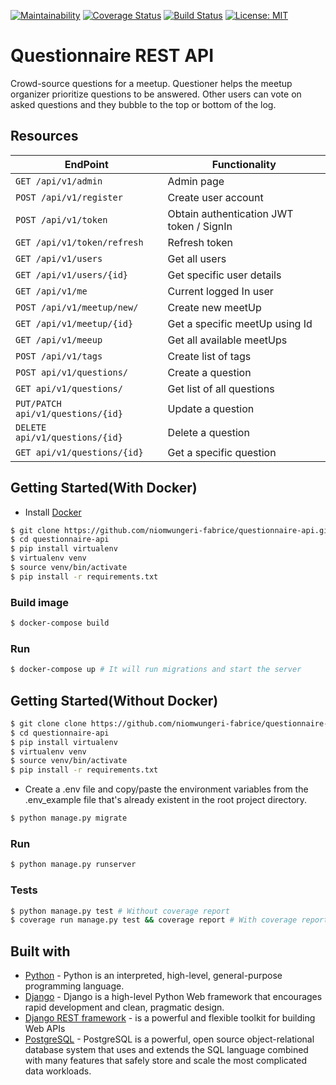 [![Maintainability](https://api.codeclimate.com/v1/badges/f07185dddb5a12f9f15f/maintainability)](https://codeclimate.com/github/niomwungeri-fabrice/questionnaire-api/maintainability)
[![Coverage Status](https://coveralls.io/repos/github/niomwungeri-fabrice/questionnaire-api/badge.svg?branch=master)](https://coveralls.io/github/niomwungeri-fabrice/questionnaire-api?branch=master)
[![Build Status](https://travis-ci.com/niomwungeri-fabrice/questionnaire-api.svg?branch=master)](https://travis-ci.com/niomwungeri-fabrice/questionnaire-api)
[![License: MIT](https://img.shields.io/badge/License-MIT-yellow.svg)](https://opensource.org/licenses/MIT)
# Questionnaire REST API
Crowd-source questions for a meetup. ​Questioner​​ helps the meetup organizer prioritize questions to be answered. Other users can vote on asked questions and they bubble to the top or bottom of the log.

## Resources

| EndPoint| Functionality|
| --------| -------------|
|`GET /api/v1/admin`| Admin page |
|`POST /api/v1/register`| Create user account|
|`POST /api/v1/token`|Obtain authentication JWT token / SignIn|
|`GET /api/v1/token/refresh`|Refresh token|
|`GET /api/v1/users`|Get all users|
|`GET /api/v1/users/{id}`|Get specific user details|
|`GET /api/v1/me`|Current logged In user|
|`POST /api/v1/meetup/new/`|Create new meetUp|
|`GET /api/v1/meetup/{id}`|Get a specific meetUp using Id|
|`GET /api/v1/meeup`|Get all available meetUps|
|`POST /api/v1/tags`|Create list of tags|
|`POST api/v1/questions/`|Create a question|
|`GET api/v1/questions/`|Get list of all questions|
|`PUT/PATCH api/v1/questions/{id}`| Update a question|
|`DELETE api/v1/questions/{id}`|Delete a question|
|`GET api/v1/questions/{id}`|Get a specific question|
## Getting Started(With Docker)
* Install [Docker](https://docs.docker.com/docker-for-mac/install/)
```sh
$ git clone https://github.com/niomwungeri-fabrice/questionnaire-api.git
$ cd questionnaire-api
$ pip install virtualenv
$ virtualenv venv
$ source venv/bin/activate
$ pip install -r requirements.txt
```

### Build image
```sh
$ docker-compose build
```

### Run
```sh
$ docker-compose up # It will run migrations and start the server
```

## Getting Started(Without Docker)
```sh
$ git clone clone https://github.com/niomwungeri-fabrice/questionnaire-api.git
$ cd questionnaire-api
$ pip install virtualenv
$ virtualenv venv
$ source venv/bin/activate
$ pip install -r requirements.txt
```
* Create a .env file and copy/paste the environment variables from the .env_example file that's already existent in the root project directory.
```sh
$ python manage.py migrate
```

### Run
```.sh
$ python manage.py runserver
```

### Tests
```sh
$ python manage.py test # Without coverage report
$ coverage run manage.py test && coverage report # With coverage report
```

## Built with 
- [Python](https://www.python.org/) - Python is an interpreted, high-level, general-purpose programming language. 
- [Django](https://www.djangoproject.com/) -  Django is a high-level Python Web framework that encourages rapid development and clean, pragmatic design.
- [Django REST framework](https://www.django-rest-framework.org/) - is a powerful and flexible toolkit for building Web APIs
- [PostgreSQL](https://www.postgresql.org) - PostgreSQL is a powerful, open source object-relational database system that uses and extends the SQL language combined with many features that safely store and scale the most complicated data workloads.
